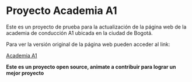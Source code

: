 # Proyecto Academia A1
Este es un proyecto de prueba para la actualización de la página web de la academia de conducción A1 ubicada en la ciudad de Bogotá.

Para ver la versión original de la página web pueden acceder al link:

[Academia A1](https://www.academiaauno.com.co/ "Academia A1")

**Este es un proyecto open source, animate a contribuir para lograr un mejor proyecto**
